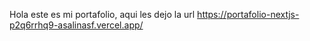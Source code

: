 Hola este es mi portafolio, aqui les dejo la url
https://portafolio-nextjs-p2q6rrhq9-asalinasf.vercel.app/
